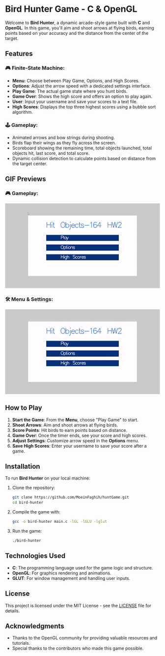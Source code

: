 # Bird Hunter Game - C & OpenGL

Welcome to **Bird Hunter**, a dynamic arcade-style game built with **C** and **OpenGL**. In this game, you'll aim and shoot arrows at flying birds, earning points based on your accuracy and the distance from the center of the target.

## Features

### 🎮 Finite-State Machine:
- **Menu**: Choose between Play Game, Options, and High Scores.
- **Options**: Adjust the arrow speed with a dedicated settings interface.
- **Play Game**: The actual game state where you hunt birds.
- **Game Over**: Shows the high score and offers an option to play again.
- **User**: Input your username and save your scores to a text file.
- **High Scores**: Displays the top three highest scores using a bubble sort algorithm.

### 🕹️ Gameplay:
- Animated arrows and bow strings during shooting.
- Birds flap their wings as they fly across the screen.
- Scoreboard showing the remaining time, total objects launched, total objects hit, last score, and total score.
- Dynamic collision detection to calculate points based on distance from the target center.

## GIF Previews

### 🎮 Gameplay:

![Gameplay](demo1.gif)

### 🛠️ Menu & Settings:

![Menu & Settings](./ezgif-5f205ac180ac4.gif)

## How to Play

1. **Start the Game**: From the **Menu**, choose "Play Game" to start.
2. **Shoot Arrows**: Aim and shoot arrows at flying birds.
3. **Score Points**: Hit birds to earn points based on distance.
4. **Game Over**: Once the timer ends, see your score and high scores.
5. **Adjust Settings**: Customize arrow speed in the **Options** menu.
6. **Save High Scores**: Enter your username to save your score after a game.

## Installation

To run **Bird Hunter** on your local machine:

1. Clone the repository:
    ```bash
    git clone https://github.com/MoeinFaghih/huntGame.git
    cd bird-hunter
    ```
2. Compile the game with:
    ```bash
    gcc -o bird-hunter main.c -lGL -lGLU -lglut
    ```
3. Run the game:
    ```bash
    ./bird-hunter
    ```

## Technologies Used

- **C**: The programming language used for the game logic and structure.
- **OpenGL**: For graphics rendering and animations.
- **GLUT**: For window management and handling user inputs.

## License

This project is licensed under the MIT License - see the [LICENSE](LICENSE) file for details.

## Acknowledgments

- Thanks to the OpenGL community for providing valuable resources and tutorials.
- Special thanks to the contributors who made this game possible.
